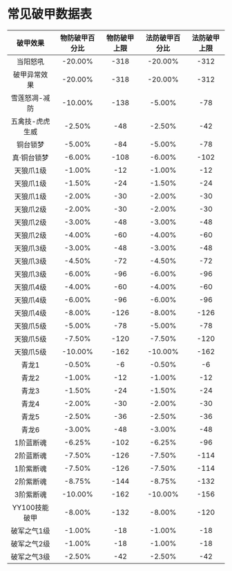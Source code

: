 # 常见破甲数据表

| 破甲效果 | 物防破甲百分比 | 物防破甲上限 | 法防破甲百分比 | 法防破甲上限 |
| :----: | :----: | :----: | :----: | :----: |
| 当阳怒吼 | -20.00% | -318 | -20.00% | -312 |
| 破甲异常效果 | -20.00% | -318 | -20.00% | -312 |
| 雪莲怒凋-减防 | -10.00% | -138 | -5.00% | -78 |
| 五禽技-虎虎生威 | -2.50% | -48 | -2.50% | -42 |
| 铜台锁梦 | -5.00% | -84 | -5.00% | -78 |
| 真·铜台锁梦 | -6.00% | -108 | -6.00% | -102 |
| 天狼爪1级 | -1.00% | -12 | -1.00% | -12 |
| 天狼爪1级 | -1.50% | -24 | -1.50% | -24 |
| 天狼爪1级 | -2.00% | -30 | -2.00% | -30 |
| 天狼爪2级 | -2.00% | -30 | -2.00% | -30 |
| 天狼爪2级 | -3.00% | -48 | -3.00% | -48 |
| 天狼爪2级 | -4.00% | -60 | -4.00% | -60 |
| 天狼爪3级 | -3.00% | -48 | -3.00% | -48 |
| 天狼爪3级 | -4.50% | -72 | -4.50% | -72 |
| 天狼爪3级 | -6.00% | -96 | -6.00% | -96 |
| 天狼爪4级 | -4.00% | -60 | -4.00% | -60 |
| 天狼爪4级 | -6.00% | -96 | -6.00% | -96 |
| 天狼爪4级 | -8.00% | -126 | -8.00% | -126 |
| 天狼爪5级 | -5.00% | -78 | -5.00% | -78 |
| 天狼爪5级 | -7.50% | -120 | -7.50% | -120 |
| 天狼爪5级 | -10.00% | -162 | -10.00% | -162 |
| 青龙1 | -0.50% | -6 | -0.50% | -6 |
| 青龙2 | -1.00% | -12 | -1.00% | -12 |
| 青龙3 | -1.50% | -24 | -1.50% | -24 |
| 青龙4 | -2.00% | -30 | -2.00% | -30 |
| 青龙5 | -2.50% | -36 | -2.50% | -36 |
| 青龙6 | -3.00% | -48 | -3.00% | -48 |
| 1阶蓝断魂 | -6.25% | -102 | -6.25% | -96 |
| 2阶蓝断魂 | -7.50% | -126 | -7.50% | -114 |
| 1阶紫断魂 | -7.50% | -126 | -7.50% | -114 |
| 2阶紫断魂 | -8.75% | -144 | -8.75% | -132 |
| 3阶紫断魂 | -10.00% | -162 | -10.00% | -156 |
| YY100技能破甲 | -8.00% | -132 | -8.00% | -120 |
| 破军之气1级 | -1.00% | -18 | -1.00% | -18 |
| 破军之气2级 | -1.00% | -18 | -1.00% | -18 |
| 破军之气3级 | -2.50% | -42 | -2.50% | -42 |
